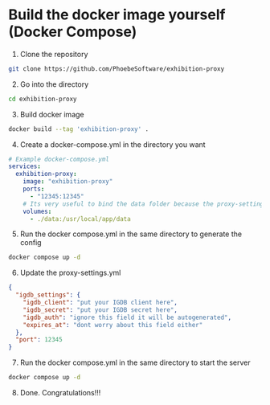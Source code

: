 # Build the docker image yourself (Docker Compose)

1. Clone the repository
```bash
git clone https://github.com/PhoebeSoftware/exhibition-proxy
```
2. Go into the directory
```bash
cd exhibition-proxy
```
3. Build docker image
```bash
docker build --tag 'exhibition-proxy' .
```
4. Create a docker-compose.yml in the directory you want
```yaml
# Example docker-compose.yml
services:
  exhibition-proxy:
    image: "exhibition-proxy"
    ports:
      - "12345:12345"
    # Its very useful to bind the data folder because the proxy-settings.yml is in /usr/local/app/data
    volumes:
      - ./data:/usr/local/app/data
```
5. Run the docker compose.yml in the same directory to generate the config
```bash
docker compose up -d
```
6. Update the proxy-settings.yml
```json
{
  "igdb_settings": {
    "igdb_client": "put your IGDB client here",
    "igdb_secret": "put your IGDB secret here",
    "igdb_auth": "ignore this field it will be autogenerated",
    "expires_at": "dont worry about this field either"
  },
  "port": 12345
}
```
7. Run the docker compose.yml in the same directory to start the server
```bash
docker compose up -d
```
8. Done. Congratulations!!!